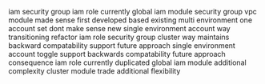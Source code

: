 iam security group iam role currently global iam module security group vpc module made sense first developed based existing multi environment one account set dont make sense new single environment account way transitioning refactor iam role security group cluster way maintains backward compatability support future approach single environment account toggle support backwards compatability future approach consequence iam role currently duplicated global iam module additional complexity cluster module trade additional flexibility